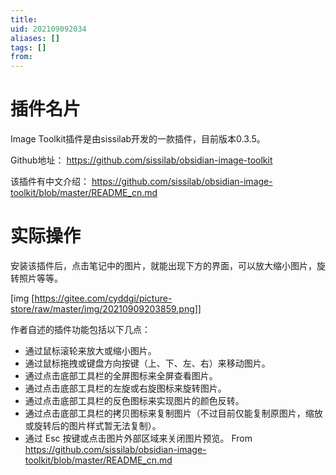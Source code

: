 ```yaml
---
title: 
uid: 202109092034
aliases: []
tags: []
from: 
---
```


# 插件名片
Image Toolkit插件是由sissilab开发的一款插件，目前版本0.3.5。

Github地址： https://github.com/sissilab/obsidian-image-toolkit

该插件有中文介绍： https://github.com/sissilab/obsidian-image-toolkit/blob/master/README_cn.md

# 实际操作
安装该插件后，点击笔记中的图片，就能出现下方的界面，可以放大缩小图片，旋转照片等等。

[img [https://gitee.com/cyddgi/picture-store/raw/master/img/20210909203859.png]]

作者自述的插件功能包括以下几点：
- 通过鼠标滚轮来放大或缩小图片。
- 通过鼠标拖拽或键盘方向按键（上、下、左、右）来移动图片。
- 通过点击底部工具栏的全屏图标来全屏查看图片。
- 通过点击底部工具栏的左旋或右旋图标来旋转图片。
- 通过点击底部工具栏的反色图标来实现图片的颜色反转。
- 通过点击底部工具栏的拷贝图标来复制图片（不过目前仅能复制原图片，缩放或旋转后的图片样式暂无法复制）。
- 通过 Esc 按键或点击图片外部区域来关闭图片预览。
From https://github.com/sissilab/obsidian-image-toolkit/blob/master/README_cn.md

